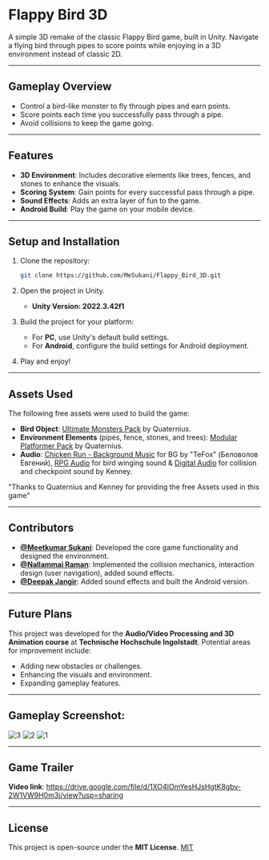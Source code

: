 # Flappy Bird 3D

A simple 3D remake of the classic Flappy Bird game, built in Unity. Navigate a flying bird through pipes to score points while enjoying in a 3D environment instead of classic 2D.

---

## Gameplay Overview

- Control a bird-like monster to fly through pipes and earn points.
- Score points each time you successfully pass through a pipe.
- Avoid collisions to keep the game going.

---

## Features

- **3D Environment**: Includes decorative elements like trees, fences, and stones to enhance the visuals.
- **Scoring System**: Gain points for every successful pass through a pipe.
- **Sound Effects**: Adds an extra layer of fun to the game.
- **Android Build**: Play the game on your mobile device.

---

## Setup and Installation

1. Clone the repository:
   ```bash
   git clone https://github.com/MeSukani/Flappy_Bird_3D.git
   ```
   

2. Open the project in Unity.
   - **Unity Version: 2022.3.42f1**

3. Build the project for your platform:
   - For **PC**, use Unity's default build settings.
   - For **Android**, configure the build settings for Android deployment.

4. Play and enjoy!

---

## Assets Used


The following free assets were used to build the game:

- **Bird Object**: [Ultimate Monsters Pack](https://quaternius.com/packs/ultimatemonsters.html) by Quaternius.
- **Environment Elements** (pipes, fence, stones, and trees): [Modular Platformer Pack](https://quaternius.com/packs/modularplatformer.html) by Quaternius.
- **Audio**: [Chicken Run - Background Music](https://opengameart.org/content/chicken-run-background-music) for BG by "TeFox" (Беловолов Евгений), [RPG Audio](https://kenney.nl/assets/rpg-audio) for bird winging sound & [Digital Audio](https://kenney.nl/assets/digital-audio) for collision and checkpoint sound by Kenney.

"Thanks to Quaternius and Kenney for providing the free Assets used in this game"


---

## Contributors

- **[@Meetkumar Sukani](https://github.com/MeSukani)**: Developed the core game functionality and designed the environment.
- **[@Nallammai Raman](https://github.com/NallammaiRaman)**: Implemented the collision mechanics, interaction design (user navigation), added sound effects.
- **[@Deepak Jangir](https://github.com/djangir121)**: Added sound effects and built the Android version.

---

## Future Plans

This project was developed for the **Audio/Video Processing and 3D Animation course** at **Technische Hochschule Ingolstadt**. Potential areas for improvement include:

- Adding new obstacles or challenges.
- Enhancing the visuals and environment.
- Expanding gameplay features.


---
## Gameplay Screenshot:
![3](https://github.com/user-attachments/assets/77bed68f-b8c4-44d8-8aca-1be9b2de7470)
![2](https://github.com/user-attachments/assets/e8a46589-73ea-4088-a33f-dc9f1495c566)
![1](https://github.com/user-attachments/assets/385e4fec-380e-4082-a5a6-4cec13e69469)



---

## Game Trailer

**Video link**: https://drive.google.com/file/d/1XO4IOmYesHJsHgtK8gbv-2W1VW9H0m3j/view?usp=sharing


---

## License

This project is open-source under the **MIT License**.
[MIT](https://choosealicense.com/licenses/mit/)



